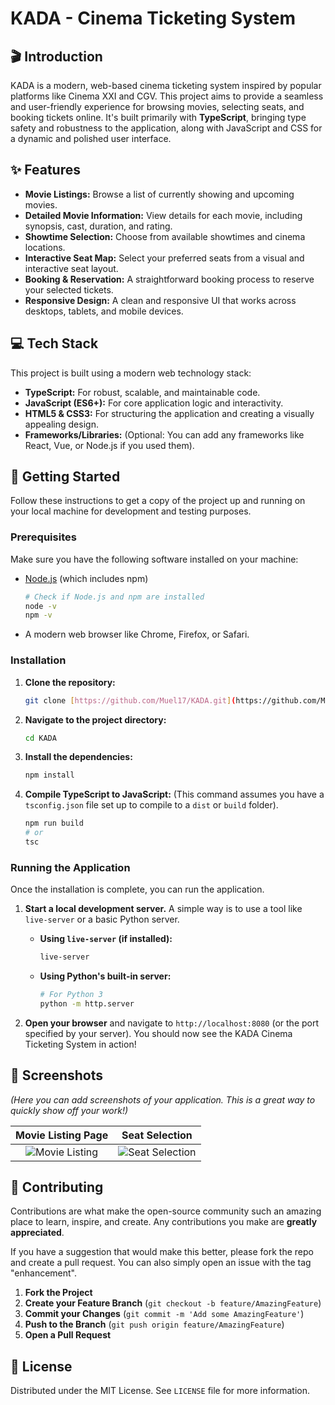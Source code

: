 # KADA - Cinema Ticketing System


## 🎬 Introduction

KADA is a modern, web-based cinema ticketing system inspired by popular platforms like Cinema XXI and CGV. This project aims to provide a seamless and user-friendly experience for browsing movies, selecting seats, and booking tickets online. It's built primarily with **TypeScript**, bringing type safety and robustness to the application, along with JavaScript and CSS for a dynamic and polished user interface.

## ✨ Features

* **Movie Listings:** Browse a list of currently showing and upcoming movies.
* **Detailed Movie Information:** View details for each movie, including synopsis, cast, duration, and rating.
* **Showtime Selection:** Choose from available showtimes and cinema locations.
* **Interactive Seat Map:** Select your preferred seats from a visual and interactive seat layout.
* **Booking & Reservation:** A straightforward booking process to reserve your selected tickets.
* **Responsive Design:** A clean and responsive UI that works across desktops, tablets, and mobile devices.

## 💻 Tech Stack

This project is built using a modern web technology stack:

* **TypeScript:** For robust, scalable, and maintainable code.
* **JavaScript (ES6+):** For core application logic and interactivity.
* **HTML5 & CSS3:** For structuring the application and creating a visually appealing design.
* **Frameworks/Libraries:** (Optional: You can add any frameworks like React, Vue, or Node.js if you used them).

## 🚀 Getting Started

Follow these instructions to get a copy of the project up and running on your local machine for development and testing purposes.

### Prerequisites

Make sure you have the following software installed on your machine:

* [Node.js](https://nodejs.org/) (which includes npm)
    ```bash
    # Check if Node.js and npm are installed
    node -v
    npm -v
    ```
* A modern web browser like Chrome, Firefox, or Safari.

### Installation

1.  **Clone the repository:**
    ```bash
    git clone [https://github.com/Muel17/KADA.git](https://github.com/Muel17/KADA.git)
    ```

2.  **Navigate to the project directory:**
    ```bash
    cd KADA
    ```

3.  **Install the dependencies:**
    ```bash
    npm install
    ```

4.  **Compile TypeScript to JavaScript:**
    (This command assumes you have a `tsconfig.json` file set up to compile to a `dist` or `build` folder).
    ```bash
    npm run build
    # or
    tsc
    ```

### Running the Application

Once the installation is complete, you can run the application.

1.  **Start a local development server.** A simple way is to use a tool like `live-server` or a basic Python server.
    * **Using `live-server` (if installed):**
        ```bash
        live-server
        ```
    * **Using Python's built-in server:**
        ```bash
        # For Python 3
        python -m http.server
        ```

2.  **Open your browser** and navigate to `http://localhost:8080` (or the port specified by your server). You should now see the KADA Cinema Ticketing System in action!

## 📸 Screenshots

*(Here you can add screenshots of your application. This is a great way to quickly show off your work!)*

| Movie Listing Page | Seat Selection |
| :---: | :---: |
| ![Movie Listing](https://placehold.co/400x300/334155/ffffff?text=Movie+List+UI) | ![Seat Selection](https://placehold.co/400x300/334155/ffffff?text=Seat+Map+UI) |

## 🤝 Contributing

Contributions are what make the open-source community such an amazing place to learn, inspire, and create. Any contributions you make are **greatly appreciated**.

If you have a suggestion that would make this better, please fork the repo and create a pull request. You can also simply open an issue with the tag "enhancement".

1.  **Fork the Project**
2.  **Create your Feature Branch** (`git checkout -b feature/AmazingFeature`)
3.  **Commit your Changes** (`git commit -m 'Add some AmazingFeature'`)
4.  **Push to the Branch** (`git push origin feature/AmazingFeature`)
5.  **Open a Pull Request**

## 📜 License

Distributed under the MIT License. See `LICENSE` file for more information.
